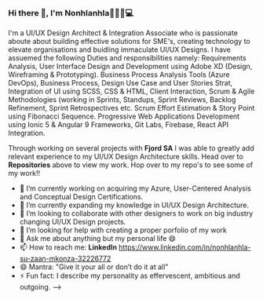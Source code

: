 ### Hi there 👋, I'm Nonhlanhla🙎🏽‍♀️💻


I'm a UI/UX Design Architect & Integration Associate who is passionate aboute about building effective solutions for SME's, creating technology to elevate organisations and buidling immaculate UI/UX Designs. I have assuemed the following Duties and responsibilities namely: Requirements Analysis, User Interface Design and Development using Adobe XD (Design, Wireframing & Prototyping). Business Process Analysis Tools (Azure DevOps), Business Process, Design Use Case and User Stories Strat, Integration of UI using SCSS, CSS & HTML, Client Interaction, Scrum & Agile Methodologies (working in Sprints, Standups, Sprint Reviews, Backlog Refinement, Sprint Retrospectives etc. Scrum Effort Estimation & Story Point using Fibonacci Sequence. Progressive Web Applications Development using Ionic 5 & Angular 9 Frameworks, Git Labs, Firebase, React API Integration. 

Through working on several projects with <b>Fjord SA</b> I was able to greatly add relevant experience to my UI/UX Design Architecture skills. Head over to <b>Repositories</b> above to view my work. Hop over to my repo's to see some of my work!!

- 🔭 I’m currently working on acquiring my Azure, User-Centered Analysis and Conceptual Design Certifications.
- 🌱 I’m currently expanding my knowledge in UI/UX Design Architecture.
- 👯 I’m looking to collaborate with other designers to work on big industry changing UI/UX Design projects.
- 🤔 I’m looking for help with creating a proper porfolio of my work
- 💬 Ask me about anything but my personal life 😄
- 📫 How to reach me: <b>LinkedIn</b> https://www.linkedin.com/in/nonhlanhla-su-zaan-mkonza-32226772
- 😄 Mantra: "Give it your all or don’t do it at all"
- ⚡ Fun fact: I describe my personality as effervescent, ambitious and outgoing.
-->
